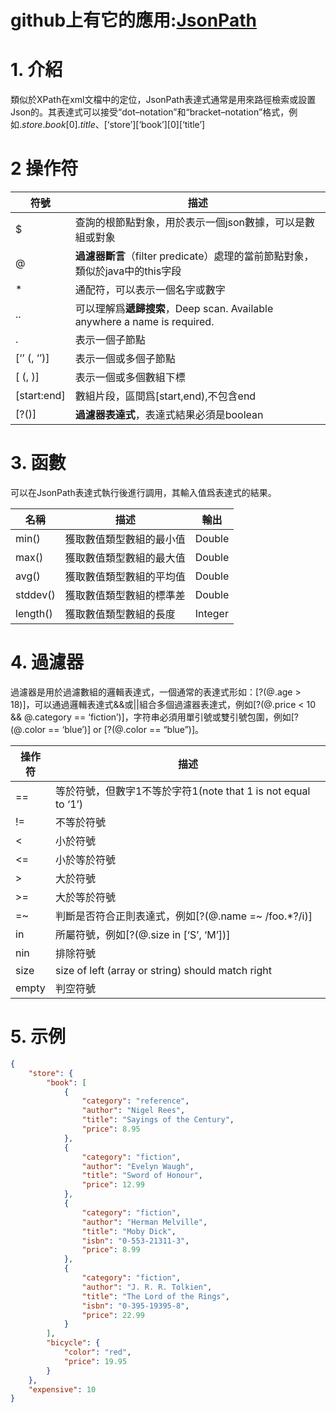# github上有它的應用:[JsonPath](https://github.com/json-path/JsonPath)

# 1. 介紹

類似於XPath在xml文檔中的定位，JsonPath表達式通常是用來路徑檢索或設置Json的。其表達式可以接受“dot–notation”和“bracket–notation”格式，例如$.store.book[0].title、$[‘store’][‘book’][0][‘title’]

# 2 操作符

| 符號 | 描述 |
| --- | --- |
| $ | 查詢的根節點對象，用於表示一個json數據，可以是數組或對象 |
| @ | **過濾器斷言**（filter predicate）處理的當前節點對象，類似於java中的this字段 |
| * | 通配符，可以表示一個名字或數字 |
| .. | 可以理解爲**遞歸搜索**，Deep scan. Available anywhere a name is required. |
| .<name> | 表示一個子節點 |
| [‘<name>’ (, ‘<name>’)] | 表示一個或多個子節點 |
| [<number> (, <number>)] | 表示一個或多個數組下標 |
| [start:end] | 數組片段，區間爲[start,end),不包含end |
| [?(<expression>)] | **過濾器表達式**，表達式結果必須是boolean |

# 3. 函數

可以在JsonPath表達式執行後進行調用，其輸入值爲表達式的結果。

| 名稱 | 描述 | 輸出 |
| --- | --- | --- |
| min() | 獲取數值類型數組的最小值 | Double |
| max() | 獲取數值類型數組的最大值 | Double |
| avg() | 獲取數值類型數組的平均值 | Double |
| stddev() | 獲取數值類型數組的標準差 | Double |
| length() | 獲取數值類型數組的長度 | Integer |

# 4. 過濾器

過濾器是用於過濾數組的邏輯表達式，一個通常的表達式形如：[?(@.age > 18)]，可以通過邏輯表達式&&或||組合多個過濾器表達式，例如[?(@.price < 10 && @.category == ‘fiction’)]，字符串必須用單引號或雙引號包圍，例如[?(@.color == ‘blue’)] or [?(@.color == “blue”)]。

| 操作符 | 描述 |
| --- | --- |
| == | 等於符號，但數字1不等於字符1(note that 1 is not equal to ‘1’) |
| != | 不等於符號 |
| < | 小於符號 |
| <= | 小於等於符號 |
| > | 大於符號 |
| >= | 大於等於符號 |
| =~ | 判斷是否符合正則表達式，例如[?(@.name =~ /foo.*?/i)] |
| in | 所屬符號，例如[?(@.size in [‘S’, ‘M’])] |
| nin | 排除符號 |
| size | size of left (array or string) should match right |
| empty | 判空符號 |

# 5. 示例

```json
{
    "store": {
        "book": [
            {
                "category": "reference",
                "author": "Nigel Rees",
                "title": "Sayings of the Century",
                "price": 8.95
            },
            {
                "category": "fiction",
                "author": "Evelyn Waugh",
                "title": "Sword of Honour",
                "price": 12.99
            },
            {
                "category": "fiction",
                "author": "Herman Melville",
                "title": "Moby Dick",
                "isbn": "0-553-21311-3",
                "price": 8.99
            },
            {
                "category": "fiction",
                "author": "J. R. R. Tolkien",
                "title": "The Lord of the Rings",
                "isbn": "0-395-19395-8",
                "price": 22.99
            }
        ],
        "bicycle": {
            "color": "red",
            "price": 19.95
        }
    },
    "expensive": 10
}
```


